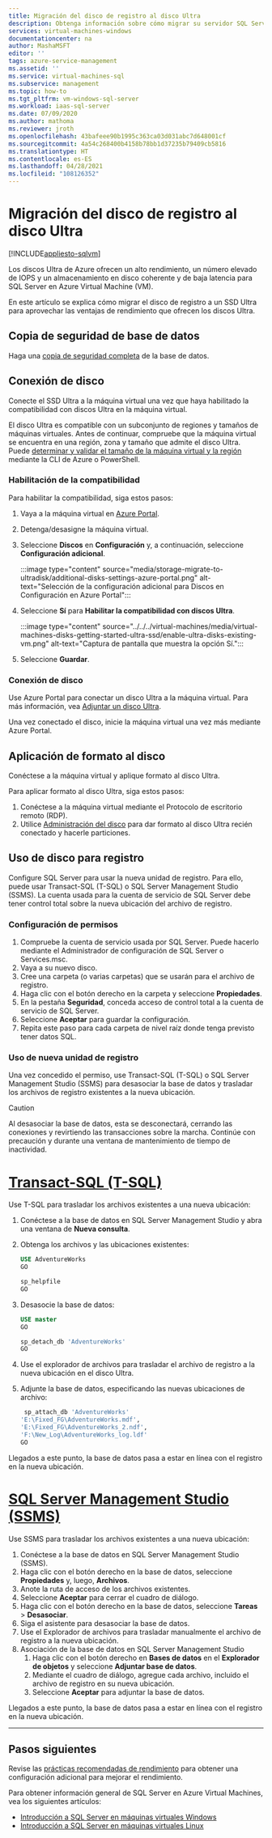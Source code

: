 ```yaml
---
title: Migración del disco de registro al disco Ultra
description: Obtenga información sobre cómo migrar su servidor SQL Server en un disco de registro de Azure Virtual Machine (VM) a un disco Ultra de Azure para aprovechar las ventajas de un alto rendimiento y una baja latencia.
services: virtual-machines-windows
documentationcenter: na
author: MashaMSFT
editor: ''
tags: azure-service-management
ms.assetid: ''
ms.service: virtual-machines-sql
ms.subservice: management
ms.topic: how-to
ms.tgt_pltfrm: vm-windows-sql-server
ms.workload: iaas-sql-server
ms.date: 07/09/2020
ms.author: mathoma
ms.reviewer: jroth
ms.openlocfilehash: 43bafeee90b1995c363ca03d031abc7d648001cf
ms.sourcegitcommit: 4a54c268400b4158b78bb1d37235b79409cb5816
ms.translationtype: HT
ms.contentlocale: es-ES
ms.lasthandoff: 04/28/2021
ms.locfileid: "108126352"
---
```

# <a name="migrate-log-disk-to-ultra-disk"></a>Migración del disco de registro al disco Ultra
[!INCLUDE[appliesto-sqlvm](../../includes/appliesto-sqlvm.md)]

Los discos Ultra de Azure ofrecen un alto rendimiento, un número elevado de IOPS y un almacenamiento en disco coherente y de baja latencia para SQL Server en Azure Virtual Machine (VM). 

En este artículo se explica cómo migrar el disco de registro a un SSD Ultra para aprovechar las ventajas de rendimiento que ofrecen los discos Ultra. 

## <a name="back-up-database"></a>Copia de seguridad de base de datos

Haga una [copia de seguridad completa](backup-restore.md) de la base de datos. 

## <a name="attach-disk"></a>Conexión de disco

Conecte el SSD Ultra a la máquina virtual una vez que haya habilitado la compatibilidad con discos Ultra en la máquina virtual. 

El disco Ultra es compatible con un subconjunto de regiones y tamaños de máquinas virtuales. Antes de continuar, compruebe que la máquina virtual se encuentra en una región, zona y tamaño que admite el disco Ultra. Puede [determinar y validar el tamaño de la máquina virtual y la región](../../../virtual-machines/disks-enable-ultra-ssd.md#determine-vm-size-and-region-availability) mediante la CLI de Azure o PowerShell. 

### <a name="enable-compatibility"></a>Habilitación de la compatibilidad

Para habilitar la compatibilidad, siga estos pasos:

1. Vaya a la máquina virtual en [Azure Portal](https://portal.azure.com/). 
1. Detenga/desasigne la máquina virtual. 
1. Seleccione **Discos** en **Configuración** y, a continuación, seleccione **Configuración adicional**. 

   :::image type="content" source="media/storage-migrate-to-ultradisk/additional-disks-settings-azure-portal.png" alt-text="Selección de la configuración adicional para Discos en Configuración en Azure Portal":::

1. Seleccione **Sí** para **Habilitar la compatibilidad con discos Ultra**. 

   :::image type="content" source="../../../virtual-machines/media/virtual-machines-disks-getting-started-ultra-ssd/enable-ultra-disks-existing-vm.png" alt-text="Captura de pantalla que muestra la opción Sí.":::

1. Seleccione **Guardar**. 



### <a name="attach-disk"></a>Conexión de disco

Use Azure Portal para conectar un disco Ultra a la máquina virtual. Para más información, vea [Adjuntar un disco Ultra](../../../virtual-machines/disks-enable-ultra-ssd.md#attach-an-ultra-disk).

Una vez conectado el disco, inicie la máquina virtual una vez más mediante Azure Portal. 



## <a name="format-disk"></a>Aplicación de formato al disco

Conéctese a la máquina virtual y aplique formato al disco Ultra.  

Para aplicar formato al disco Ultra, siga estos pasos:

1. Conéctese a la máquina virtual mediante el Protocolo de escritorio remoto (RDP).
1. Utilice [Administración del disco](/windows-server/storage/disk-management/overview-of-disk-management) para dar formato al disco Ultra recién conectado y hacerle particiones. 


## <a name="use-disk-for-log"></a>Uso de disco para registro

Configure SQL Server para usar la nueva unidad de registro. Para ello, puede usar Transact-SQL (T-SQL) o SQL Server Management Studio (SSMS). La cuenta usada para la cuenta de servicio de SQL Server debe tener control total sobre la nueva ubicación del archivo de registro. 

### <a name="configure-permissions"></a>Configuración de permisos

1. Compruebe la cuenta de servicio usada por SQL Server. Puede hacerlo mediante el Administrador de configuración de SQL Server o Services.msc.
1. Vaya a su nuevo disco. 
1. Cree una carpeta (o varias carpetas) que se usarán para el archivo de registro. 
1. Haga clic con el botón derecho en la carpeta y seleccione **Propiedades**.
1. En la pestaña **Seguridad**, conceda acceso de control total a la cuenta de servicio de SQL Server. 
1. Seleccione **Aceptar** para guardar la configuración. 
1. Repita este paso para cada carpeta de nivel raíz donde tenga previsto tener datos SQL. 

### <a name="use-new-log-drive"></a>Uso de nueva unidad de registro 

Una vez concedido el permiso, use Transact-SQL (T-SQL) o SQL Server Management Studio (SSMS) para desasociar la base de datos y trasladar los archivos de registro existentes a la nueva ubicación.

   > [!CAUTION]
   > Al desasociar la base de datos, esta se desconectará, cerrando las conexiones y revirtiendo las transacciones sobre la marcha. Continúe con precaución y durante una ventana de mantenimiento de tiempo de inactividad. 



# <a name="transact-sql-t-sql"></a>[Transact-SQL (T-SQL)](#tab/tsql)

Use T-SQL para trasladar los archivos existentes a una nueva ubicación:

1. Conéctese a la base de datos en SQL Server Management Studio y abra una ventana de **Nueva consulta**. 
1. Obtenga los archivos y las ubicaciones existentes:

   ```sql
   USE AdventureWorks
   GO

   sp_helpfile
   GO
   ```

1. Desasocie la base de datos: 

   ```sql
   USE master
   GO

   sp_detach_db 'AdventureWorks'
   GO
   ```

1. Use el explorador de archivos para trasladar el archivo de registro a la nueva ubicación en el disco Ultra. 

1. Adjunte la base de datos, especificando las nuevas ubicaciones de archivo: 

   ```sql
    sp_attach_db 'AdventureWorks'
   'E:\Fixed_FG\AdventureWorks.mdf',
   'E:\Fixed_FG\AdventureWorks_2.ndf',
   'F:\New_Log\AdventureWorks_log.ldf'
   GO
   ```

Llegados a este punto, la base de datos pasa a estar en línea con el registro en la nueva ubicación. 



# <a name="sql-server-management-studio-ssms"></a>[SQL Server Management Studio (SSMS)](#tab/ssms)

Use SSMS para trasladar los archivos existentes a una nueva ubicación:

1. Conéctese a la base de datos en SQL Server Management Studio (SSMS). 
1. Haga clic con el botón derecho en la base de datos, seleccione **Propiedades** y, luego, **Archivos**. 
1. Anote la ruta de acceso de los archivos existentes. 
1. Seleccione **Aceptar** para cerrar el cuadro de diálogo. 
1. Haga clic con el botón derecho en la base de datos, seleccione **Tareas** > **Desasociar**. 
1. Siga el asistente para desasociar la base de datos. 
1. Use el Explorador de archivos para trasladar manualmente el archivo de registro a la nueva ubicación.
1. Asociación de la base de datos en SQL Server Management Studio
   1. Haga clic con el botón derecho en **Bases de datos** en el **Explorador de objetos** y seleccione **Adjuntar base de datos**. 
   1. Mediante el cuadro de diálogo, agregue cada archivo, incluido el archivo de registro en su nueva ubicación. 
   1. Seleccione **Aceptar** para adjuntar la base de datos. 

Llegados a este punto, la base de datos pasa a estar en línea con el registro en la nueva ubicación.

---


## <a name="next-steps"></a>Pasos siguientes

Revise las [prácticas recomendadas de rendimiento](./performance-guidelines-best-practices-checklist.md) para obtener una configuración adicional para mejorar el rendimiento. 

Para obtener información general de SQL Server en Azure Virtual Machines, vea los siguientes artículos:

- [Introducción a SQL Server en máquinas virtuales Windows](sql-server-on-azure-vm-iaas-what-is-overview.md)
- [Introducción a SQL Server en máquinas virtuales Linux](../linux/sql-server-on-linux-vm-what-is-iaas-overview.md)